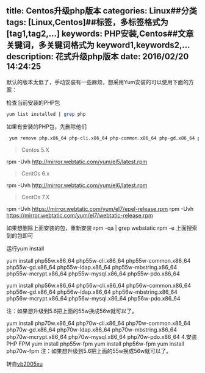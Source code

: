 title: Centos升级php版本
categories: Linux##分类
tags: [Linux,Centos]##标签，多标签格式为 [tag1,tag2,...]
keywords: PHP安装,Centos##文章关键词，多关键词格式为 keyword1,keywords2,...
description: 花式升级php版本
date: 2016/02/20 14:24:25 
---
默认的版本太低了，手动安装有一些麻烦，想采用Yum安装的可以使用下面的方案：

检查当前安装的PHP包
``` bash
yum list installed | grep php
``` 
如果有安装的PHP包，先删除他们
``` bash
 yum remove php.x86_64 php-cli.x86_64 php-common.x86_64 php-gd.x86_64 php-ldap.x86_64 php-mbstring.x86_64 php-mcrypt.x86_64 php-mysql.x86_64 php-pdo.x86_64
``` 
> Centos 5.X

  rpm -Uvh http://mirror.webtatic.com/yum/el5/latest.rpm

> CentOs 6.x

  rpm -Uvh http://mirror.webtatic.com/yum/el6/latest.rpm

> CentOs 7.X

rpm -Uvh https://mirror.webtatic.com/yum/el7/epel-release.rpm
rpm -Uvh https://mirror.webtatic.com/yum/el7/webtatic-release.rpm

如果想删除上面安装的包，重新安装
rpm -qa | grep webstatic
rpm -e  上面搜索到的包即可

运行yum install

  yum install php55w.x86_64 php55w-cli.x86_64 php55w-common.x86_64 php55w-gd.x86_64 php55w-ldap.x86_64 php55w-mbstring.x86_64 php55w-mcrypt.x86_64 php55w-mysql.x86_64 php55w-pdo.x86_64

yum install php56w.x86_64 php56w-cli.x86_64 php56w-common.x86_64 php56w-gd.x86_64 php56w-ldap.x86_64 php56w-mbstring.x86_64 php56w-mcrypt.x86_64 php56w-mysql.x86_64 php56w-pdo.x86_64

注：如果想升级到5.6把上面的55w换成56w就可以了。

yum install php70w.x86_64 php70w-cli.x86_64 php70w-common.x86_64 php70w-gd.x86_64 php70w-ldap.x86_64 php70w-mbstring.x86_64 php70w-mcrypt.x86_64 php70w-mysql.x86_64 php70w-pdo.x86_64
4.安装PHP FPM
yum install php55w-fpm 
yum install php56w-fpm 
yum install php70w-fpm
注：如果想升级到5.6把上面的55w换成56w就可以了。

转自[vb2005xu](http://www.blogjava.net/nkjava/archive/2015/01/20/422289.html)
